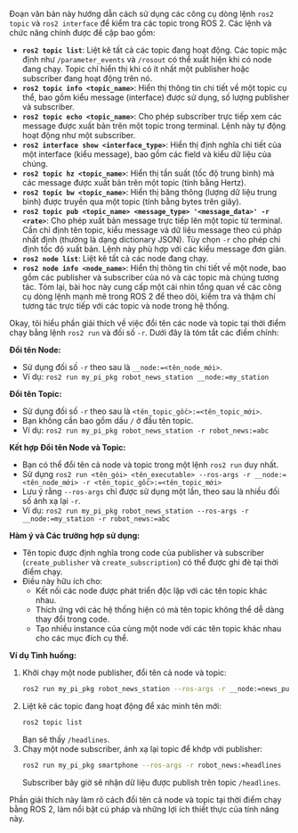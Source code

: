 Đoạn văn bản này hướng dẫn cách sử dụng các công cụ dòng lệnh `ros2 topic` và `ros2 interface` để kiểm tra các topic trong ROS 2. Các lệnh và chức năng chính được đề cập bao gồm:
* **`ros2 topic list`**: Liệt kê tất cả các topic đang hoạt động. Các topic mặc định như `/parameter_events` và `/rosout` có thể xuất hiện khi có node đang chạy. Topic chỉ hiển thị khi có ít nhất một publisher hoặc subscriber đang hoạt động trên nó.
* **`ros2 topic info <topic_name>`**: Hiển thị thông tin chi tiết về một topic cụ thể, bao gồm kiểu message (interface) được sử dụng, số lượng publisher và subscriber.
* **`ros2 topic echo <topic_name>`**: Cho phép subscriber trực tiếp xem các message được xuất bản trên một topic trong terminal. Lệnh này tự động hoạt động như một subscriber.
* **`ros2 interface show <interface_type>`**: Hiển thị định nghĩa chi tiết của một interface (kiểu message), bao gồm các field và kiểu dữ liệu của chúng.
* **`ros2 topic hz <topic_name>`**: Hiển thị tần suất (tốc độ trung bình) mà các message được xuất bản trên một topic (tính bằng Hertz).
* **`ros2 topic bw <topic_name>`**: Hiển thị băng thông (lượng dữ liệu trung bình) được truyền qua một topic (tính bằng bytes trên giây).
* **`ros2 topic pub <topic_name> <message_type> '<message_data>' -r <rate>`**: Cho phép xuất bản message trực tiếp lên một topic từ terminal. Cần chỉ định tên topic, kiểu message và dữ liệu message theo cú pháp nhất định (thường là dạng dictionary JSON). Tùy chọn `-r` cho phép chỉ định tốc độ xuất bản. Lệnh này phù hợp với các kiểu message đơn giản.
* **`ros2 node list`**: Liệt kê tất cả các node đang chạy.
* **`ros2 node info <node_name>`**: Hiển thị thông tin chi tiết về một node, bao gồm các publisher và subscriber của nó và các topic mà chúng tương tác.
Tóm lại, bài học này cung cấp một cái nhìn tổng quan về các công cụ dòng lệnh mạnh mẽ trong ROS 2 để theo dõi, kiểm tra và thậm chí tương tác trực tiếp với các topic và node trong hệ thống.

Okay, tôi hiểu phần giải thích về việc đổi tên các node và topic tại thời điểm chạy bằng lệnh `ros2 run` và đối số `-r`. Dưới đây là tóm tắt các điểm chính:

**Đổi tên Node:**

* Sử dụng đối số `-r` theo sau là `__node:=<tên_node_mới>`.
* Ví dụ: `ros2 run my_pi_pkg robot_news_station __node:=my_station`

**Đổi tên Topic:**

* Sử dụng đối số `-r` theo sau là `<tên_topic_gốc>:=<tên_topic_mới>`.
* Bạn không cần bao gồm dấu `/` ở đầu tên topic.
* Ví dụ: `ros2 run my_pi_pkg robot_news_station -r robot_news:=abc`

**Kết hợp Đổi tên Node và Topic:**

* Bạn có thể đổi tên cả node và topic trong một lệnh `ros2 run` duy nhất.
* Sử dụng `ros2 run <tên_gói> <tên_executable> --ros-args -r __node:=<tên_node_mới> -r <tên_topic_gốc>:=<tên_topic_mới>`
* Lưu ý rằng `--ros-args` chỉ được sử dụng một lần, theo sau là nhiều đối số ánh xạ lại `-r`.
* Ví dụ: `ros2 run my_pi_pkg robot_news_station --ros-args -r __node:=my_station -r robot_news:=abc`

**Hàm ý và Các trường hợp sử dụng:**

* Tên topic được định nghĩa trong code của publisher và subscriber (`create_publisher` và `create_subscription`) có thể được ghi đè tại thời điểm chạy.
* Điều này hữu ích cho:
    * Kết nối các node được phát triển độc lập với các tên topic khác nhau.
    * Thích ứng với các hệ thống hiện có mà tên topic không thể dễ dàng thay đổi trong code.
    * Tạo nhiều instance của cùng một node với các tên topic khác nhau cho các mục đích cụ thể.

**Ví dụ Tình huống:**

1.  Khởi chạy một node publisher, đổi tên cả node và topic:
    ```bash
    ros2 run my_pi_pkg robot_news_station --ros-args -r __node:=news_publisher -r robot_news:=headlines
    ```
2.  Liệt kê các topic đang hoạt động để xác minh tên mới:
    ```bash
    ros2 topic list
    ```
    Bạn sẽ thấy `/headlines`.
3.  Chạy một node subscriber, ánh xạ lại topic để khớp với publisher:
    ```bash
    ros2 run my_pi_pkg smartphone --ros-args -r robot_news:=headlines
    ```
    Subscriber bây giờ sẽ nhận dữ liệu được publish trên topic `/headlines`.

Phần giải thích này làm rõ cách đổi tên cả node và topic tại thời điểm chạy bằng ROS 2, làm nổi bật cú pháp và những lợi ích thiết thực của tính năng này.

